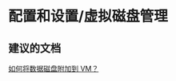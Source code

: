 <properties
    pageTitle="配置和设置/虚拟磁盘管理"
    description="配置和设置/虚拟磁盘管理"
    service="microsoft.compute"
    resource="virtualmachines"
    authors="aashu"
    displayOrder=""
    selfHelpType="generic"
    supportTopicIds="32411841"
    resourceTags="linux"
    productPesIds="15571"
    cloudEnvironments="public"
/>


# 配置和设置/虚拟磁盘管理


## **建议的文档**
[如何将数据磁盘附加到 VM？](https://azure.microsoft.com/documentation/articles/virtual-machines-windows-attach-disk-portal/)



<!--HONumber=Jul16_HO4-->


